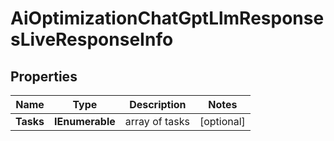 # AiOptimizationChatGptLlmResponsesLiveResponseInfo


## Properties

| Name | Type | Description | Notes |
|------------ | ------------- | ------------- | -------------|
**Tasks** | **IEnumerable<AiOptimizationChatGptLlmResponsesLiveTaskInfo>** | array of tasks |[optional]|
